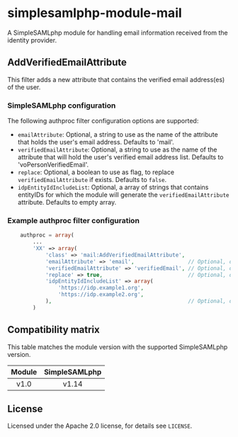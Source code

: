 # simplesamlphp-module-mail
A SimpleSAMLphp module for handling email information received from the identity provider.

## AddVerifiedEmailAttribute

This filter adds a new attribute that contains the verified email address(es) of the user.

### SimpleSAMLphp configuration

The following authproc filter configuration options are supported:

* `emailAttribute`: Optional, a string to use as the name of the attribute that holds the user's email address. Defaults to 'mail'.
* `verifiedEmailAttribute`: Optional, a string to use as the name of the attribute that will hold the user's verified email address list. Defaults to 'voPersonVerifiedEmail'.
* `replace`: Optional, a boolean to use as flag, to replace `verifiedEmailAttribute` if exists. Defaults to `false`.
* `idpEntityIdIncludeList`: Optional, a array of strings that contains entityIDs for which the module will generate the `verifiedEmailAttribute` attribute. Defaults to empty array.

### Example authproc filter configuration

```php
    authproc = array(
        ...
        'XX' => array(
            'class' => 'mail:AddVerifiedEmailAttribute',
            'emailAttribute' => 'email',                 // Optional, defaults to 'mail'
            'verifiedEmailAttribute' => 'verifiedEmail', // Optional, defaults to 'voPersonVerifiedEmail'
            'replace' => true,                           // Optional, defaults to false
            'idpEntityIdIncludeList' => array(
                'https://idp.example1.org',
                'https://idp.example2.org',
            ),                                           // Optional, defaults to empty array
        )
```

## Compatibility matrix

This table matches the module version with the supported SimpleSAMLphp version.

| Module |  SimpleSAMLphp |
|:------:|:--------------:|
| v1.0   | v1.14          |

## License

Licensed under the Apache 2.0 license, for details see `LICENSE`.
